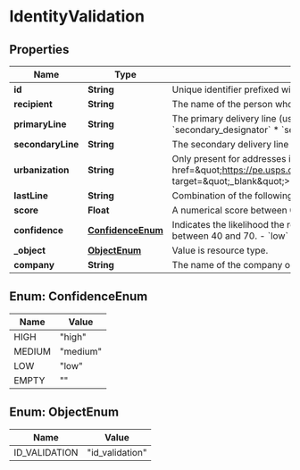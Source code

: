 

# IdentityValidation


## Properties

| Name | Type | Description | Notes |
|------------ | ------------- | ------------- | -------------|
|**id** | **String** | Unique identifier prefixed with &#x60;id_validation_&#x60;. |  [optional] |
|**recipient** | **String** | The name of the person whose identity is being validated. |  [optional] |
|**primaryLine** | **String** | The primary delivery line (usually the street address) of the address. Combination of the following applicable &#x60;components&#x60;: * &#x60;primary_number&#x60; * &#x60;street_predirection&#x60; * &#x60;street_name&#x60; * &#x60;street_suffix&#x60; * &#x60;street_postdirection&#x60; * &#x60;secondary_designator&#x60; * &#x60;secondary_number&#x60; * &#x60;pmb_designator&#x60; * &#x60;pmb_number&#x60;  |  [optional] |
|**secondaryLine** | **String** | The secondary delivery line of the address. This field is typically empty but may contain information if &#x60;primary_line&#x60; is too long.  |  [optional] |
|**urbanization** | **String** | Only present for addresses in Puerto Rico. An urbanization refers to an area, sector, or development within a city. See &lt;a href&#x3D;\&quot;https://pe.usps.com/text/pub28/28api_008.htm#:~:text&#x3D;I51.,-4%20Urbanizations&amp;text&#x3D;In%20Puerto%20Rico%2C%20identical%20street,placed%20before%20the%20urbanization%20name.\&quot; target&#x3D;\&quot;_blank\&quot;&gt;USPS documentation&lt;/a&gt; for clarification.  |  [optional] |
|**lastLine** | **String** | Combination of the following applicable &#x60;components&#x60;: * City (&#x60;city&#x60;) * State (&#x60;state&#x60;) * ZIP code (&#x60;zip_code&#x60;) * ZIP+4 (&#x60;zip_code_plus_4&#x60;)  |  [optional] |
|**score** | **Float** | A numerical score between 0 and 100 that represents the likelihood the provided name is associated with a physical address.  |  [optional] |
|**confidence** | [**ConfidenceEnum**](#ConfidenceEnum) | Indicates the likelihood the recipient name and address match based on our custom internal calculation. Possible values are: - &#x60;high&#x60; — Has a Lob confidence score greater than 70. - &#x60;medium&#x60; — Has a Lob confidence score between 40 and 70. - &#x60;low&#x60; — Has a Lob confidence score less than 40. - &#x60;\&quot;\&quot;&#x60; — No tracking data exists for this address.  |  [optional] |
|**_object** | [**ObjectEnum**](#ObjectEnum) | Value is resource type. |  [optional] |
|**company** | **String** | The name of the company or firm. |  [optional] |



## Enum: ConfidenceEnum

| Name | Value |
|---- | -----|
| HIGH | &quot;high&quot; |
| MEDIUM | &quot;medium&quot; |
| LOW | &quot;low&quot; |
| EMPTY | &quot;&quot; |



## Enum: ObjectEnum

| Name | Value |
|---- | -----|
| ID_VALIDATION | &quot;id_validation&quot; |



